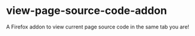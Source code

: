 view-page-source-code-addon
===========================

A Firefox addon to view current page source code in the same tab you are!
